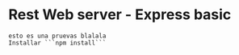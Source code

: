 # Rest Web server - Express basic

    esto es una pruevas blalala 
    Installar ```npm install```
